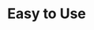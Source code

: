 ---
title: "Easy to Use"
description: "Built in a way that is simple and easy to use."
icon: "Sparkles"
order: 3
---